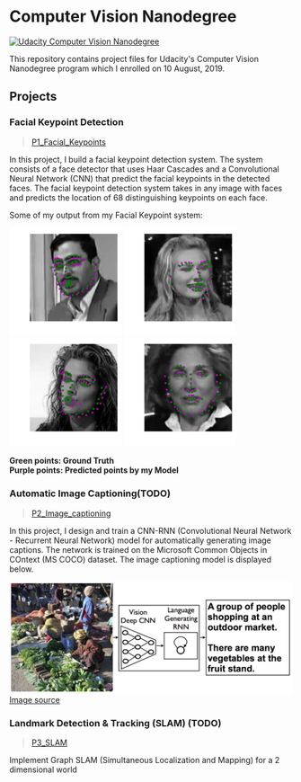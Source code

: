 # Computer Vision Nanodegree 
[![Udacity Computer Vision Nanodegree](http://tugan0329.bitbucket.io/imgs/github/cvnd.svg)](https://www.udacity.com/course/computer-vision-nanodegree--nd891)

This repository contains project files for Udacity's Computer Vision Nanodegree program which I enrolled on 10 August, 2019.

## Projects

### Facial Keypoint Detection
>[P1_Facial_Keypoints](https://github.com/nz-is/CVND-Projects/tree/master/P1_Facial_Keypoints)

In this project, I build a facial keypoint detection system. The system consists of a face detector that uses Haar Cascades and a Convolutional Neural Network (CNN) that predict the facial keypoints in the detected faces. The facial keypoint detection system takes in any image with faces and predicts the location of 68 distinguishing keypoints on each face.

Some of my output from my Facial Keypoint system:
<p float="left">
  <img src="images/face-41.png" width="200" />
  <img src="images/face-45.png" width="200" /> 
  <img src="images/face-43.png" width="200" />
    <img src="images/face-44.png" width="200" />
</p>

**Green points: Ground Truth </br>
Purple points: Predicted points by my Model**

### Automatic Image Captioning(TODO)
>[P2_Image_captioning](https://github.com/nz-is/CVND-Projects/tree/master/P2_Image_Captioning)

In this project, I design and train a CNN-RNN (Convolutional Neural Network - Recurrent Neural Network) model for automatically generating image captions. The network is trained on the Microsoft Common Objects in COntext (MS COCO) dataset. The image captioning model is displayed below.

![Image Captioning Model](images/cnn_rnn_model.png?raw=true) [Image source](https://arxiv.org/pdf/1411.4555.pdf)


### Landmark Detection & Tracking (SLAM) (TODO)
>[P3_SLAM](https://github.com/nz-is/CVND-Projects/tree/master/P3_SLAM)

Implement Graph SLAM (Simultaneous Localization and Mapping) for a 2 dimensional world
